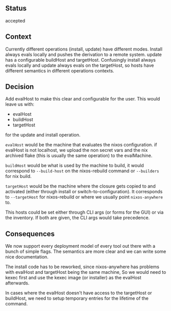 ## Status

accepted

## Context

Currently different operations (install, update) have different modes. Install always evals locally and pushes the derivation to a remote system. update has a configurable buildHost and targetHost.
Confusingly install always evals locally and update always evals on the targetHost, so hosts have different semantics in different operations contexts.

## Decision

Add evalHost to make this clear and configurable for the user. This would leave us with:

- evalHost
- buildHost
- targetHost

for the update and install operation.

`evalHost` would be the machine that evaluates the nixos configuration. if evalHost is not localhost, we upload the non secret vars and the nix archived flake (this is usually the same operation) to the evalMachine.

`buildHost` would be what is used by the machine to build, it would correspond to `--build-host` on the nixos-rebuild command or `--builders` for nix build.

`targetHost` would be the machine where the closure gets copied to and activated (either through install or switch-to-configuration). It corresponds to `--targetHost` for nixos-rebuild or where we usually point `nixos-anywhere` to.

This hosts could be set either through CLI args (or forms for the GUI) or via the inventory. If both are given, the CLI args would take precedence.

## Consequences

We now support every deployment model of every tool out there with a bunch of simple flags. The semantics are more clear and we can write some nice documentation.

The install code has to be reworked, since nixos-anywhere has problems with evalHost and targetHost being the same machine, So we would need to kexec first and use the kexec image (or installer) as the evalHost afterwards.

In cases where the evalHost doesn't have access to the targetHost or buildHost, we need to setup temporary entries for the lifetime of the command.
